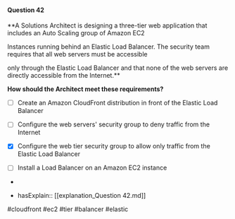 #### Question  42


**A Solutions Architect is designing a three-tier web application that includes an Auto Scaling group of Amazon EC2

Instances running behind an Elastic Load Balancer. The security team requires that all web servers must be accessible

only through the Elastic Load Balancer and that none of the web servers are directly accessible from the Internet.**


**How should the Architect meet these requirements?**


- [ ] Create an Amazon CloudFront distribution in front of the Elastic Load Balancer


- [ ] Configure the web servers' security group to deny traffic from the Internet


- [x] Configure the web tier security group to allow only traffic from the Elastic Load Balancer


- [ ] Install a Load Balancer on an Amazon EC2 instance


*

- hasExplain:: [[explanation_Question  42.md]]

#cloudfront #ec2 #tier #balancer #elastic 